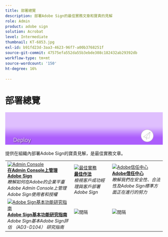 ```yaml
---
title: 部署總覽
description: 部署Adobe Sign的最佳實務文章和寶貴的見解
role: Admin
product: adobe sign
solution: Acrobat
level: Intermediate
thumbnail: KT-6853.jpg
exl-id: b91fd23d-3aa3-4623-96f7-a00b3768251f
source-git-commit: 47575efa552da55b3ebde308c182432ab29392db
workflow-type: tm+mt
source-wordcount: '150'
ht-degree: 16%

---
```


# 部署總覽

![Sign 部署影像](assets/Hero-Deploy.png)

提供在組織內部署Adobe Sign的寶貴見解，是最佳實務文章。

<table style="table-layout:fixed">
<tr>
  <td>
    <a href="https://helpx.adobe.com/tw/enterprise/using/adobe-sign-for-enterprise.html" target="_blank">
      <img alt="Admin Console" src="assets/Deploy_Admin.png" />
    </a>
    <div>
    <a href="https://helpx.adobe.com/enterprise/using/adobe-sign-for-enterprise.html" target="_blank"><strong>在Admin Console上管理Adobe Sign</strong></a>
    </div>
    <em>瞭解如何在Adobe的企業平臺Adobe Admin Console上管理Adobe Sign使用者和授權</em>
    <br>
  </td>
  <td>
    <a href="https://helpx.adobe.com/tw/sign/using/adobe-sign-training-best-practice.html" target="_blank">
      <img alt="最佳實務" src="assets/Deploy_BP.png" />
    </a>
    <div>
    <a href="https://helpx.adobe.com/sign/using/adobe-sign-training-best-practice.html" target="_blank"><strong>最佳作法</strong></a>
    </div>
    <em>檢視客戶成功經理與客戶部署Adobe Sign</em>
    <br>
  </td>  
  <td>
    <a href="https://www.adobe.com/trust/document-cloud-security.html" target="_blank">
      <img alt="Adobe信任中心" src="assets/Deploy_Trust.png" />
    </a>
    <div>
    <a href="https://www.adobe.com/trust/document-cloud-security.html" target="_blank"><strong>Adobe信任中心</strong></a>
    </div>
    <em>瞭解我們在安全性、合法性及Adobe Sign標準方面正在進行的努力</em>
    <br>
  </td>
</tr>
<tr>
  <td>
    <a href="assets/SignStudyGuide.pdf">
      <img alt="Adobe Sign基本功能研究指南" src="assets/SignStudyGuide.png" />
    </a>
    <div>
    <a href="assets/SignStudyGuide.pdf"><strong>Adobe Sign基本功能研究指南</strong></a>
    </div>
    <em>Adobe Sign基本Adobe Sign評估 （AD3-D104） 研究指南</em>
    <br>
  </td>
  <td>
    <img alt="間隔" src="assets/Grayspacer.png" />
    <div>
    <br>
  </td>
  <td>
    <img alt="間隔" src="assets/Grayspacer.png" />
    <div>
    <br>
  </td>
</tr>
</table>
